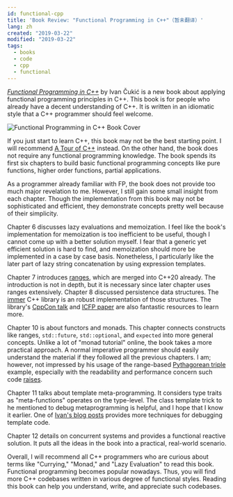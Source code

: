 ```yaml
---
id: functional-cpp
title: 'Book Review: "Functional Programming in C++"（暂未翻译）'
lang: zh
created: "2019-03-22"
modified: "2019-03-22"
tags:
  - books
  - code
  - cpp
  - functional
---
```


_[Functional Programming in C++](https://www.manning.com/books/functional-programming-in-c-plus-plus)_ by Ivan Čukić is a new book about applying functional programming principles in C++. This book is for people who already have a decent understanding of C++. It is written in an idiomatic style that a C++ programmer should feel welcome.

<div class="right-image-container">
  <img src="book_cover.jpg" alt="Functional Programming in C++ Book Cover" />
</div>

If you just start to learn C++, this book may not be the best starting point. I will recommend [A Tour of C++](http://www.stroustrup.com/tour2.html) instead. On the other hand, the book does not require any functional programming knowledge. The book spends its first six chapters to build basic functional programming concepts like pure functions, higher order functions, partial applications.

As a programmer already familiar with FP, the book does not provide too much major revelation to me. However, I still gain some small insight from each chapter. Though the implementation from this book may not be sophisticated and efficient, they demonstrate concepts pretty well because of their simplicity.

Chapter 6 discusses lazy evaluations and memoization. I feel like the book's implementation for memoization is too inefficient to be useful, though I cannot come up with a better solution myself. I fear that a generic yet efficient solution is hard to find, and memoization should more be implemented in a case by case basis. Nonetheless, I particularly like the later part of lazy string concatenation by using expression templates.

Chapter 7 introduces [ranges](https://en.cppreference.com/w/cpp/ranges), which are merged into C++20 already. The introduction is not in depth, but it is necessary since later chapter uses ranges extensively. Chapter 8 discussed persistence data structures. The [immer](https://github.com/arximboldi/immer) C++ library is an robust implementation of those structures. The library's [CppCon talk](https://www.youtube.com/watch?v=sPhpelUfu8Q) and [ICFP paper](https://public.sinusoid.es/misc/immer/immer-icfp17.pdf) are also fantastic resources to learn more.

Chapter 10 is about functors and monads. This chapter connects constructs like ranges, `std::future`, `std::optional`, and `expected` into more general concepts. Unlike a lot of "monad tutorial" online, the book takes a more practical approach. A normal imperative programmer should easily understand the material if they followed all the previous chapters. I am; however, not impressed by his usage of the range-based [Pythagorean triple](https://en.wikipedia.org/wiki/Pythagorean_triple) example, especially with the readability and performance concern such code [raises](https://aras-p.info/blog/2018/12/28/Modern-C-Lamentations/).

Chapter 11 talks about template meta-programming. It considers type traits as "meta-functions" operates on the type-level. The class template trick to he mentioned to debug metaprogramming is helpful, and I hope that I know it earlier. One of [Ivan's blog posts](https://cukic.co/2019/02/19/tmp-testing-and-debugging-templates/) provides more techniques for debugging template code.

Chapter 12 details on concurrent systems and provides a functional reactive solution. It puts all the ideas in the book into a practical, real-world scenario.

Overall, I will recommend all C++ programmers who are curious about terms like "Currying," "Monad," and "Lazy Evaluation" to read this book. Functional programming becomes popular nowadays. Thus, you will find more C++ codebases written in various degree of functional styles. Reading this book can help you understand, write, and appreciate such codebases.
